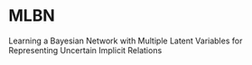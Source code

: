 # MLBN
Learning a Bayesian Network with Multiple Latent Variables for Representing Uncertain Implicit Relations

